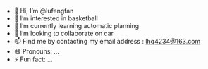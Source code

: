 - 👋 Hi, I’m @lufengfan
- 👀 I’m interested in basketball
- 🌱 I’m currently learning automatic planning
- 💞️ I’m looking to collaborate on car
- 📫 Find me by contacting my email address : lhq4234@163.com 
- 😄 Pronouns: ...
- ⚡ Fun fact: ...

<!---
lufengfan/lufengfan is a ✨ special ✨ repository because its `README.md` (this file) appears on your GitHub profile.
You can click the Preview link to take a look at your changes.
--->
